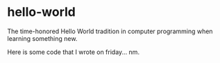 # hello-world
The time-honored Hello World tradition in computer programming when learning something new.

Here is some code that I wrote on friday... nm. 
